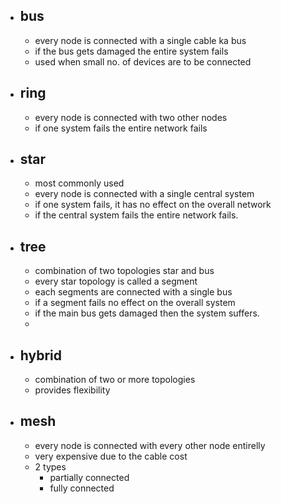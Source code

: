 - ## bus
	- every node is connected with a single cable ka bus
	- if the bus gets damaged the entire system fails
	- used when small no. of devices are to be connected
- ## ring
	- every node is connected with two other nodes
	- if one system fails the entire network fails
- ## star
	- most commonly used
	- every node is connected with a single central system
	- if one system fails, it has no effect on the overall network
	- if the central system fails the entire network fails.
- ## tree
	- combination of two topologies star and bus
	- every star topology is called a segment
	- each segments are connected with a single bus
	- if a segment fails no effect on the overall system
	- if the main bus gets damaged then the system suffers.
	-
- ## hybrid
	- combination of two or more topologies
	- provides flexibility
- ## mesh
	- every node is connected with every other node entirelly
	- very expensive due to the cable cost
	- 2 types
		- partially connected
		- fully connected